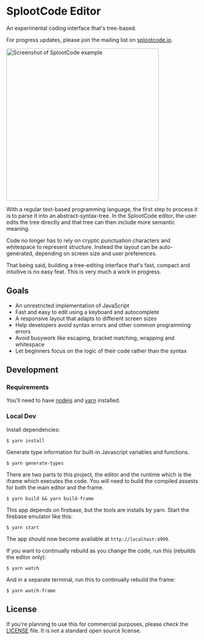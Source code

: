 # SplootCode Editor

An experimental coding interface that's tree-based.

For progress updates, please join the mailing list on [splootcode.io](https://splootcode.io/).

<img src="screenshot1.png" alt="Screenshot of SplootCode example" width="400">

With a regular text-based programming language, the first step to process it is to parse it into an abstract-syntax-tree.
In the SplootCode editor, the user edits the tree directly and that tree can then include more semantic meaning.

Code no longer has to rely on cryptic punctuation characters and whitespace to represent structure. Instead the layout can be auto-generated, depending on screen size and user preferences.

That being said, building a tree-editing interface that's fast, compact and intuitive is no easy feat. This is very much a work in progress.

## Goals

- An unrestricted implementation of JavaScript
- Fast and easy to edit using a keyboard and autocomplete
- A responsive layout that adapts to different screen sizes
- Help developers avoid syntax errors and other common programming errors
- Avoid busywork like escaping, bracket matching, wrapping and whitespace
- Let beginners focus on the logic of their code rather than the syntax

## Development

### Requirements

You'll need to have [nodejs](https://nodejs.org/) and [yarn](https://yarnpkg.com/) installed.

### Local Dev

Install dependencies:

```
$ yarn install
```

Generate type information for built-in Javascript variables and functions.

```
$ yarn generate-types
```

There are two parts to this project, the editor and the runtime which is the iframe which executes the code.
You will need to build the compiled assests for both the main editor and the frame.

```
$ yarn build && yarn build-frame
```

This app depends on firebase, but the tools are installs by yarn. Start the firebase emulator like this:

```
$ yarn start
```

The app should now become available at `http://localhost:4999`.

If you want to continually rebuild as you change the code, run this (rebuilds the editor only):

```
$ yarn watch
```

And in a separate terminal, run this to continually rebuild the frame:

```
$ yarn watch-frame
```

## License

If you're planning to use this for commercial purposes, please check the [LICENSE](LICENSE) file. It is not a standard open source license.
